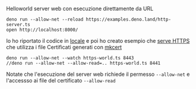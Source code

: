 Helloworld server web con esecuzione direttamente da URL
```
deno run --allow-net --reload https://examples.deno.land/http-server.ts
open http://localhost:8000/
```

Io ho riportato il codice in [locale](hello-world.ts)
e poi ho creato esempio che [serve HTTPS](https-world.ts) che utilizza i file Certificati generati con [mkcert](https://github.com/FiloSottile/mkcert) 

```
deno run --allow-net --watch https-world.ts 8443
//deno run --allow-net --allow-read=.. https-world.ts 8441
```

Notate che l'esecuzione del server web richiede il permesso `--allow-net` e l'accessso ai file del certificato `--allow-read` 